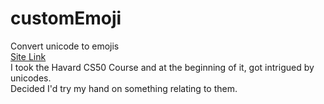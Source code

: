 # customEmoji
Convert unicode to emojis<br/>
[Site Link](https://customemojis.netlify.app/)<br/>
I took the Havard CS50 Course and at the beginning of it, got intrigued by unicodes.<br/>
Decided I'd try my hand on something relating to them.
